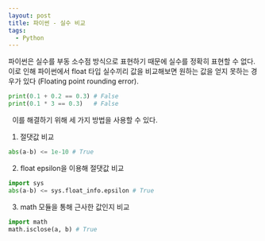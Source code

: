 ```yaml
---
layout: post
title: 파이썬 - 실수 비교
tags:
  - Python
---
```


파이썬은 실수를 부동 소수점 방식으로 표현하기 때문에 실수를 정확히 표현할 수 없다. 이로 인해 파이썬에서 float 타입 실수끼리 값을 비교해보면 원하는 값을 얻지 못하는 경우가 있다 (Floating point rounding error). 


```python
print(0.1 + 0.2 == 0.3) # False
print(0.1 * 3 == 0.3)   # False
```
&nbsp;
이를 해결하기 위해 세 가지 방법을 사용할 수 있다.
1. 절댓값 비교
```python
abs(a-b) <= 1e-10 # True
```
&nbsp;
2. float epsilon을 이용해 절댓값 비교
```python
import sys
abs(a-b) <= sys.float_info.epsilon # True
```
&nbsp;
3. math 모듈을 통해 근사한 값인지 비교
```python
import math
math.isclose(a, b) # True
```
&nbsp;
